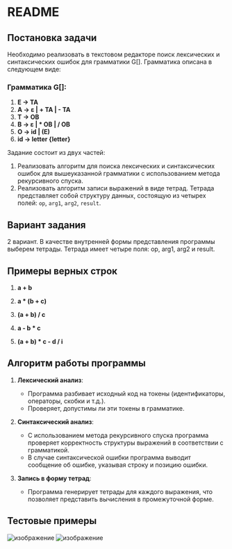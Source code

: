 # README

## Постановка задачи

Необходимо реализовать в текстовом редакторе поиск лексических и синтаксических ошибок для грамматики G[<E>]. 
Грамматика описана в следующем виде:

### Грамматика G[<E>]:
1. **E → TA**
2. **A → ε | + TA | - TA**
3. **T → OB**
4. **B → ε | * OB | / OB**
5. **O → id | (E)**
6. **id → letter {letter}**

Задание состоит из двух частей:
1. Реализовать алгоритм для поиска лексических и синтаксических ошибок для вышеуказанной грамматики с использованием метода рекурсивного спуска.
2. Реализовать алгоритм записи выражений в виде тетрад. Тетрада представляет собой структуру данных, состоящую из четырех полей: `op`, `arg1`, `arg2`, `result`.

## Вариант задания

2 вариант. В качестве внутренней формы представления программы выберем тетрады. Тетрада имеет четыре поля: op, arg1, arg2 и result.

## Примеры верных строк

1. **a + b**

2. **a * (b + c)**

3. **(a + b) / c**

4. **a - b * c**

5. **(a + b) * c - d / i**


## Алгоритм работы программы

1. **Лексический анализ**:
   - Программа разбивает исходный код на токены (идентификаторы, операторы, скобки и т.д.).
   - Проверяет, допустимы ли эти токены в грамматике.

2. **Синтаксический анализ**:
   - С использованием метода рекурсивного спуска программа проверяет корректность структуры выражений в соответствии с грамматикой.
   - В случае синтаксической ошибки программа выводит сообщение об ошибке, указывая строку и позицию ошибки.

3. **Запись в форму тетрад**:
   - Программа генерирует тетрады для каждого выражения, что позволяет представить вычисления в промежуточной форме.

## Тестовые примеры
![изображение](https://github.com/user-attachments/assets/381b6612-ed1b-415b-b16a-1d38ee77af7b)
![изображение](https://github.com/user-attachments/assets/812ba94f-535a-4307-b701-3afc5bd5f349)

